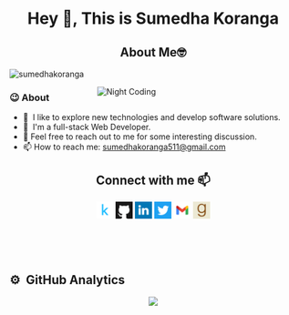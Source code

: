 <h1 align='center'>Hey 👋, This is Sumedha Koranga</h1>
<p align = 'center'> 
<h2 align='center'>About Me🤓</h2>
<!-- <p align='center'>I am a final-year engineering student at GBPUAT. In recent months, I have gained significant knowledge of Data Science and am currently participating in some related competitions to showcase my talent and gain experience. I have completed a 2-month internship at KLA Foods. -->
<p align="left"> <img src="https://komarev.com/ghpvc/?username=sumedhakoranga" alt="sumedhakoranga" /> </p>

<img alt="Night Coding" src="https://user-images.githubusercontent.com/74038190/212750155-3ceddfbd-19d3-40a3-87af-8d329c8323c4.gif" align="right" width="350"/>

### 😉 About

<!-- - 🔭 I’m currently working on ... -->

- 🌱 &nbsp;I like to explore new technologies and develop software solutions.
- 👯 &nbsp;I'm a full-stack Web Developer.
- 💬&nbsp;Feel free to reach out to me for some interesting discussion.
- 📫 How to reach me: sumedhakoranga511@gmail.com
<!-- - 😄 Pronouns: ... -->
<!-- - ⚡ Fun fact: -->





</p><h2 align='center'>Connect with me  📫 </h2>
<p align = 'center'>
 <a href = https://www.kaggle.com/sumedhakoranga target='_blank'> <img src=https://github.com/edent/SuperTinyIcons/blob/master/images/svg/kaggle.svg height='30' weight='30'/></a>
 <a href = https://github.com/sumedhakoranga target='_blank'> <img src=https://github.com/edent/SuperTinyIcons/blob/master/images/svg/github.svg height='30' weight='30'/></a>
<a href = https://www.linkedin.com/in/sumedhakoranga/ target='_blank'> <img src=https://github.com/edent/SuperTinyIcons/blob/master/images/svg/linkedin.svg height='30' weight='30'/></a> 
<a href = https://twitter.com/sumedhakoranga target='_blank'> <img src=https://github.com/edent/SuperTinyIcons/blob/master/images/svg/twitter.svg height='30' weight='30'/></a>
<a href="mailto:sumedhakoranga511@gmail.com" target="_blank"><img src=https://github.com/edent/SuperTinyIcons/blob/master/images/svg/gmail.svg height='30' weight='30'/></a>
<a href="https://www.goodreads.com/sumedhakoranga" target="_blank"><img src=https://github.com/edent/SuperTinyIcons/blob/master/images/svg/goodreads.svg height='30' weight='30'/></a>

&emsp;
<!--
<p align="center">
 <img src="https://github.com/devicons/devicon/blob/master/icons/python/python-original.svg" alt="Python" width="40" height="40"/>
 <img src="https://github.com/devicons/devicon/blob/master/icons/git/git-original.svg" alt="Git" width="40" height="40"/>
 <img src="https://github.com/devicons/devicon/blob/master/icons/mysql/mysql-original.svg" alt="MySQL" width="40" height="40"/>
</p>
-->
&emsp;

## ⚙️ &nbsp;GitHub Analytics

<p align="center">
<a href="https://github.com/sumedhakoranga">
  <img height="180em" src="https://github-readme-stats.vercel.app/api?username=sumedhakoranga&count_private=true&show_icons=true&include_all_commits=true&theme=algolia"/>
</a>
</p>

<!-- <img align="right" src="https://github-readme-stats.vercel.app/api/top-langs/?username=sumedhakoranga&theme=calm"> -->

<!-- ![Most Used Languages](https://github-readme-stats.vercel.app/api/top-langs/?username=sumedhakoranga&theme=calm) -->
